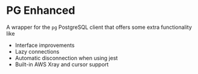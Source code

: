 # PG Enhanced
A wrapper for the `pg` PostgreSQL client that offers some extra functionality like
- Interface improvements
- Lazy connections
- Automatic disconnection when using jest
- Built-in AWS Xray and cursor support
